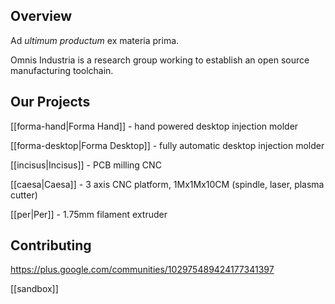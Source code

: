 ## Overview

Ad *ultimum productum* ex materia prima.

Omnis Industria is a research group working to establish an open source manufacturing toolchain.

## Our Projects

[[forma-hand|Forma Hand]] - hand powered desktop injection molder

[[forma-desktop|Forma Desktop]] - fully automatic desktop injection molder

[[incisus|Incisus]] - PCB milling CNC

[[caesa|Caesa]] - 3 axis CNC platform, 1Mx1Mx10CM (spindle, laser, plasma cutter)

[[per|Per]] - 1.75mm filament extruder

## Contributing

https://plus.google.com/communities/102975489424177341397

[[sandbox]]
